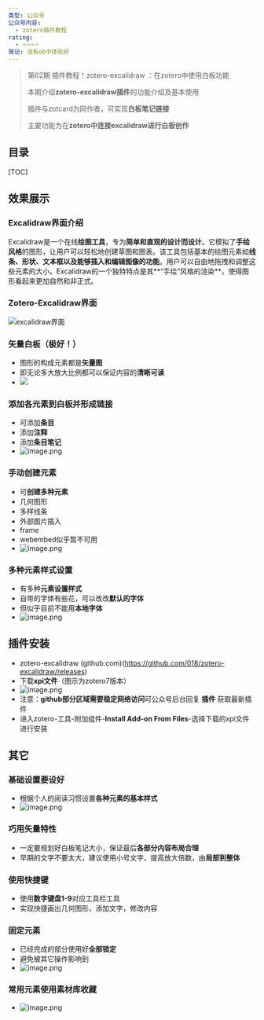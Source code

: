 ```yaml
---
类型: 公众号
公众号内容:
  - zotero插件教程
rating:
  - ⭐⭐⭐⭐
简记: 没有ob中体验好
---
```


>第62期 插件教程！zotero-excalidraw ：在zotero中使用白板功能
>
>本期介绍**zotero-excalidraw插件**的功能介绍及基本使用
>
>插件与zotcard为同作者，可实现**白板笔记链接**
>
>主要功能为在**zotero中连接excalidraw进行白板创作**

## 目录

[TOC]

## 效果展示

### Excalidraw界面介绍

Excalidraw是一个在线**绘图工具**，专为**简单和直观的设计而设计**。它模拟了**手绘风格**的图形，让用户可以轻松地创建草图和图表。该工具包括基本的绘图元素如**线条、形状、文本框以及能够插入和编辑图像的功能**。用户可以自由地拖拽和调整这些元素的大小。Excalidraw的一个独特特点是其**“手绘”风格的渲染**，使得图形看起来更加自然和非正式。

### Zotero-Excalidraw界面

![excalidraw界面](https://pic-go-42.oss-cn-guangzhou.aliyuncs.com/img/20240104192130.png)

### 矢量白板（极好！）

- 图形的构成元素都是**矢量图**
- 即无论多大放大比例都可以保证内容的**清晰可读**
- ![](https://pic-go-42.oss-cn-guangzhou.aliyuncs.com/img/%E7%9F%A2%E9%87%8F%E5%9B%BE.gif)

### 添加各元素到白板并形成链接

- 可添加**条目**
- 添加**注释**
- 添加**条目笔记**
- ![image.png](https://pic-go-42.oss-cn-guangzhou.aliyuncs.com/img/20240104192807.png)

### 手动创建元素

- 可**创建多种元素**
- 几何图形
- 多样线条
- 外部图片插入
- frame
- webembed似乎暂不可用
- ![image.png](https://pic-go-42.oss-cn-guangzhou.aliyuncs.com/img/20240104193339.png)

### 多种元素样式设置

- 有多种**元素设置样式**
- 自带的字体有些花，可以改改**默认的字体**
- 但似乎目前不能用**本地字体**
- ![image.png](https://pic-go-42.oss-cn-guangzhou.aliyuncs.com/img/20240104193639.png)

## 插件安装

- zotero-excalidraw (github.com)(https://github.com/018/zotero-excalidraw/releases)
- 下载**xpi文件**（图示为zotero7版本）
- ![image.png](https://pic-go-42.oss-cn-guangzhou.aliyuncs.com/img/20240104194306.png)
- 注意：**github部分区域需要稳定网络访问**可公众号后台回复 **插件** 获取最新插件
- 进入zotero-工具-附加组件-**Install Add-on From Files**-选择下载的xpi文件进行安装

## 其它

### 基础设置要设好

- 根据个人的阅读习惯设置**各种元素的基本样式**
- ![image.png](https://pic-go-42.oss-cn-guangzhou.aliyuncs.com/img/20240104195047.png)

### 巧用矢量特性

- 一定要规划好白板笔记大小，保证最后**各部分内容布局合理**
- 早期的文字不要太大，建议使用小号文字，提高放大倍数，由**局部到整体**

### 使用快捷键

- 使用**数字键盘1-9**对应工具栏工具
- 实现快捷画出几何图形，添加文字，修改内容

### 固定元素

- 已经完成的部分使用好**全部锁定**
- 避免被其它操作影响到
- ![image.png](https://pic-go-42.oss-cn-guangzhou.aliyuncs.com/img/20240104194729.png)

### 常用元素使用素材库收藏

- ![image.png](https://pic-go-42.oss-cn-guangzhou.aliyuncs.com/img/20240104194928.png)






